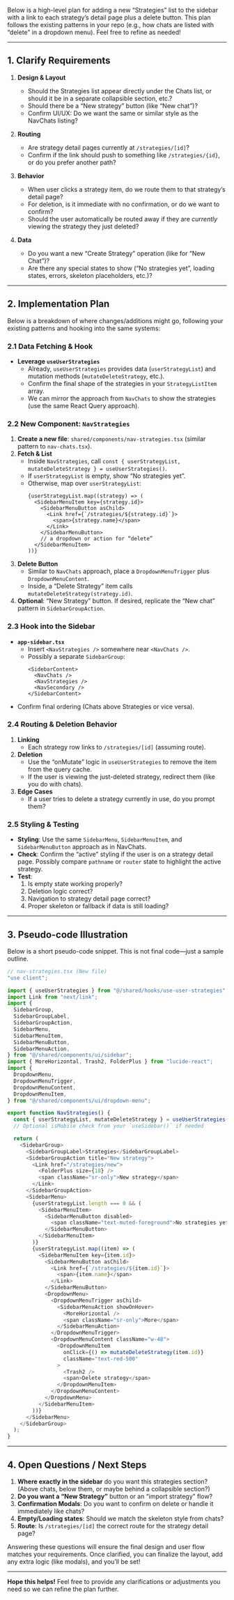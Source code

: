 Below is a high-level plan for adding a new “Strategies” list to the sidebar with a link to each strategy’s detail page plus a delete button. This plan follows the existing patterns in your repo (e.g., how chats are listed with “delete” in a dropdown menu). Feel free to refine as needed!

---

## 1. **Clarify Requirements**

1. **Design & Layout**

   - Should the Strategies list appear directly under the Chats list, or should it be in a separate collapsible section, etc.?
   - Should there be a “New strategy” button (like “New chat”)?
   - Confirm UI/UX: Do we want the same or similar style as the NavChats listing?

2. **Routing**

   - Are strategy detail pages currently at `/strategies/[id]`?
   - Confirm if the link should push to something like `/strategies/{id}`, or do you prefer another path?

3. **Behavior**

   - When user clicks a strategy item, do we route them to that strategy’s detail page?
   - For deletion, is it immediate with no confirmation, or do we want to confirm?
   - Should the user automatically be routed away if they are _currently_ viewing the strategy they just deleted?

4. **Data**
   - Do you want a new “Create Strategy” operation (like for “New Chat”)?
   - Are there any special states to show (“No strategies yet”, loading states, errors, skeleton placeholders, etc.)?

---

## 2. **Implementation Plan**

Below is a breakdown of where changes/additions might go, following your existing patterns and hooking into the same systems:

### 2.1 **Data Fetching & Hook**

- **Leverage `useUserStrategies`**
  - Already, `useUserStrategies` provides data (`userStrategyList`) and mutation methods (`mutateDeleteStrategy`, etc.).
  - Confirm the final shape of the strategies in your `StrategyListItem` array.
  - We can mirror the approach from `NavChats` to show the strategies (use the same React Query approach).

### 2.2 **New Component: `NavStrategies`**

1. **Create a new file**: `shared/components/nav-strategies.tsx` (similar pattern to `nav-chats.tsx`).
2. **Fetch & List**
   - Inside `NavStrategies`, call `const { userStrategyList, mutateDeleteStrategy } = useUserStrategies()`.
   - If `userStrategyList` is empty, show “No strategies yet”.
   - Otherwise, map over `userStrategyList`:
     ```pseudo
     {userStrategyList.map((strategy) => (
       <SidebarMenuItem key={strategy.id}>
         <SidebarMenuButton asChild>
           <Link href={`/strategies/${strategy.id}`}>
             <span>{strategy.name}</span>
           </Link>
         </SidebarMenuButton>
         // a dropdown or action for “delete”
       </SidebarMenuItem>
     ))}
     ```
3. **Delete Button**
   - Similar to `NavChats` approach, place a `DropdownMenuTrigger` plus `DropdownMenuContent`.
   - Inside, a “Delete Strategy” item calls `mutateDeleteStrategy(strategy.id)`.
4. **Optional**: “New Strategy” button. If desired, replicate the “New chat” pattern in `SidebarGroupAction`.

### 2.3 **Hook into the Sidebar**

- **`app-sidebar.tsx`**
  - Insert `<NavStrategies />` somewhere near `<NavChats />`.
  - Possibly a separate `SidebarGroup`:
    ```pseudo
    <SidebarContent>
      <NavChats />
      <NavStrategies />
      <NavSecondary />
    </SidebarContent>
    ```
- Confirm final ordering (Chats above Strategies or vice versa).

### 2.4 **Routing & Deletion Behavior**

1. **Linking**
   - Each strategy row links to `/strategies/[id]` (assuming route).
2. **Deletion**
   - Use the “onMutate” logic in `useUserStrategies` to remove the item from the query cache.
   - If the user is viewing the just-deleted strategy, redirect them (like you do with chats).
3. **Edge Cases**
   - If a user tries to delete a strategy currently in use, do you prompt them?

### 2.5 **Styling & Testing**

- **Styling**: Use the same `SidebarMenu`, `SidebarMenuItem`, and `SidebarMenuButton` approach as in NavChats.
- **Check**: Confirm the “active” styling if the user is on a strategy detail page. Possibly compare `pathname` or `router` state to highlight the active strategy.
- **Test**:
  1. Is empty state working properly?
  2. Deletion logic correct?
  3. Navigation to strategy detail page correct?
  4. Proper skeleton or fallback if data is still loading?

---

## 3. **Pseudo-code Illustration**

Below is a short pseudo-code snippet. This is not final code—just a sample outline.

```typescript
// nav-strategies.tsx (New file)
"use client";

import { useUserStrategies } from "@/shared/hooks/use-user-strategies";
import Link from "next/link";
import {
  SidebarGroup,
  SidebarGroupLabel,
  SidebarGroupAction,
  SidebarMenu,
  SidebarMenuItem,
  SidebarMenuButton,
  SidebarMenuAction,
} from "@/shared/components/ui/sidebar";
import { MoreHorizontal, Trash2, FolderPlus } from "lucide-react";
import {
  DropdownMenu,
  DropdownMenuTrigger,
  DropdownMenuContent,
  DropdownMenuItem,
} from "@/shared/components/ui/dropdown-menu";

export function NavStrategies() {
  const { userStrategyList, mutateDeleteStrategy } = useUserStrategies();
  // Optional isMobile check from your `useSidebar()` if needed

  return (
    <SidebarGroup>
      <SidebarGroupLabel>Strategies</SidebarGroupLabel>
      <SidebarGroupAction title="New strategy">
        <Link href="/strategies/new">
          <FolderPlus size={18} />
          <span className="sr-only">New strategy</span>
        </Link>
      </SidebarGroupAction>
      <SidebarMenu>
        {userStrategyList.length === 0 && (
          <SidebarMenuItem>
            <SidebarMenuButton disabled>
              <span className="text-muted-foreground">No strategies yet</span>
            </SidebarMenuButton>
          </SidebarMenuItem>
        )}
        {userStrategyList.map((item) => (
          <SidebarMenuItem key={item.id}>
            <SidebarMenuButton asChild>
              <Link href={`/strategies/${item.id}`}>
                <span>{item.name}</span>
              </Link>
            </SidebarMenuButton>
            <DropdownMenu>
              <DropdownMenuTrigger asChild>
                <SidebarMenuAction showOnHover>
                  <MoreHorizontal />
                  <span className="sr-only">More</span>
                </SidebarMenuAction>
              </DropdownMenuTrigger>
              <DropdownMenuContent className="w-48">
                <DropdownMenuItem
                  onClick={() => mutateDeleteStrategy(item.id)}
                  className="text-red-500"
                >
                  <Trash2 />
                  <span>Delete strategy</span>
                </DropdownMenuItem>
              </DropdownMenuContent>
            </DropdownMenu>
          </SidebarMenuItem>
        ))}
      </SidebarMenu>
    </SidebarGroup>
  );
}
```

---

## 4. **Open Questions / Next Steps**

1. **Where exactly in the sidebar** do you want this strategies section? (Above chats, below them, or maybe behind a collapsible section?)
2. **Do you want a “New Strategy”** button or an “import strategy” flow?
3. **Confirmation Modals**: Do you want to confirm on delete or handle it immediately like chats?
4. **Empty/Loading states**: Should we match the skeleton style from chats?
5. **Route**: Is `/strategies/[id]` the correct route for the strategy detail page?

Answering these questions will ensure the final design and user flow matches your requirements. Once clarified, you can finalize the layout, add any extra logic (like modals), and you’ll be set!

---

**Hope this helps!** Feel free to provide any clarifications or adjustments you need so we can refine the plan further.
